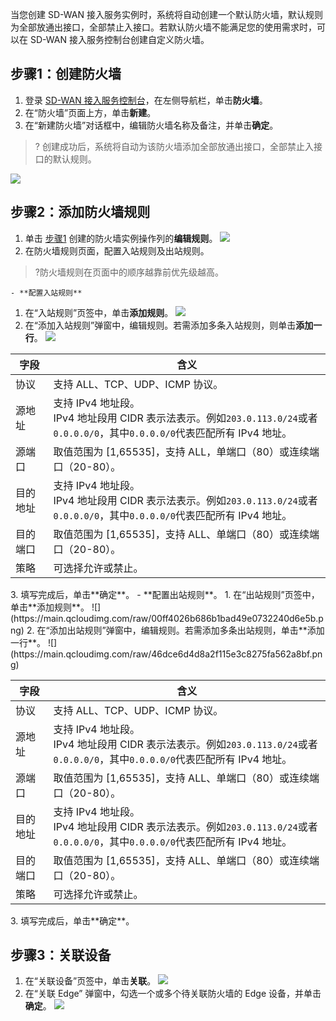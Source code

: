 当您创建 SD-WAN 接入服务实例时，系统将自动创建一个默认防火墙，默认规则为全部放通出接口，全部禁止入接口。若默认防火墙不能满足您的使用需求时，可以在 SD-WAN 接入服务控制台创建自定义防火墙。

## 步骤1：创建防火墙[](id:step1)
1. 登录 [SD-WAN 接入服务控制台](https://console.cloud.tencent.com/sas/edge)，在左侧导航栏，单击**防火墙**。
2. 在“防火墙”页面上方，单击**新建**。
3. 在“新建防火墙”对话框中，编辑防火墙名称及备注，并单击**确定**。
>? 创建成功后，系统将自动为该防火墙添加全部放通出接口，全部禁止入接口的默认规则。
>
![](https://main.qcloudimg.com/raw/b262e6ed4443963993fb287105948ac4.png)

##  步骤2：添加防火墙规则
1. 单击 [步骤1](#step1) 创建的防火墙实例操作列的**编辑规则**。
    ![](https://main.qcloudimg.com/raw/4d60fe15e00999dfa51c708cb29ee0b1.png)
2. 在防火墙规则页面，配置入站规则及出站规则。
>?防火墙规则在页面中的顺序越靠前优先级越高。
>
	- **配置入站规则**
   1. 在“入站规则”页签中，单击**添加规则**。
       ![](https://main.qcloudimg.com/raw/e85b24f2db9e220cc372226dbd000f97.png)
   2. 在“添加入站规则”弹窗中，编辑规则。若需添加多条入站规则，则单击**添加一行**。
    ![](https://main.qcloudimg.com/raw/2fafc88546a4465ff0b6fe5864e1da8d.png)
<table>
<thead>
<tr>
<th width="12%">字段</th>
<th>含义</th>
</tr>
</thead>
<tbody><tr>
<td>协议</td>
<td>支持 ALL、TCP、UDP、ICMP 协议。</td>
</tr>
<tr>
<td>源地址</td>
<td>支持 IPv4 地址段。<br> IPv4 地址段用 CIDR 表示法表示。例如<code>203.0.113.0/24</code>或者<code>0.0.0.0/0</code>，其中<code>0.0.0.0/0</code>代表匹配所有 IPv4 地址。</td>
</tr>
<tr>
<td>源端口</td>
<td>取值范围为 [1,65535]，支持 ALL，单端口（80）或连续端口（20-80）。</td>
</tr>
<tr>
<td>目的地址</td>
<td>支持 IPv4 地址段。<br> IPv4 地址段用 CIDR 表示法表示。例如<code>203.0.113.0/24</code>或者<code>0.0.0.0/0</code>，其中<code>0.0.0.0/0</code>代表匹配所有 IPv4 地址。</td>
</tr>
<tr>
<td>目的端口</td>
<td>取值范围为 [1,65535]，支持 ALL、单端口（80）或连续端口（20-80）。</td>
</tr>
<tr>
<td>策略</td>
<td>可选择允许或禁止。</td>
</tr>
</tbody></table>
 3. 填写完成后，单击**确定**。
	- **配置出站规则**。  
   1. 在“出站规则”页签中，单击**添加规则**。
       ![](https://main.qcloudimg.com/raw/00ff4026b686b1bad49e0732240d6e5b.png)
   2. 在“添加出站规则”弹窗中，编辑规则。若需添加多条出站规则，单击**添加一行**。
![](https://main.qcloudimg.com/raw/46dce6d4d8a2f115e3c8275fa562a8bf.png)
<table>
<thead>
<tr>
<th width="12%">字段</th>
<th>含义</th>
</tr>
</thead>
<tbody><tr>
<td>协议</td>
<td>支持 ALL、TCP、UDP、ICMP 协议。</td>
</tr>
<tr>
<td>源地址</td>
<td>支持 IPv4 地址段。<br> IPv4 地址段用 CIDR 表示法表示。例如<code>203.0.113.0/24</code>或者<code>0.0.0.0/0</code>，其中<code>0.0.0.0/0</code>代表匹配所有 IPv4 地址。</td>
</tr>
<tr>
<td>源端口</td>
<td>取值范围为 [1,65535]，支持 ALL、单端口（80）或连续端口（20-80）。</td>
</tr>
<tr>
<td>目的地址</td>
<td>支持 IPv4 地址段。<br> IPv4 地址段用 CIDR 表示法表示。例如<code>203.0.113.0/24</code>或者<code>0.0.0.0/0</code>，其中<code>0.0.0.0/0</code>代表匹配所有 IPv4 地址。</td>
</tr>
<tr>
<td>目的端口</td>
<td>取值范围为 [1,65535]，支持 ALL、单端口（80）或连续端口（20-80）。</td>
</tr>
<tr>
<td>策略</td>
<td>可选择允许或禁止。</td>
</tr>
</tbody></table>
   3. 填写完成后，单击**确定**。

## 步骤3：关联设备
1. 在“关联设备”页签中，单击**关联**。
![](https://main.qcloudimg.com/raw/a2e00549e49f7eceeae7656bbd1e2333.png)
2. 在“关联 Edge” 弹窗中，勾选一个或多个待关联防火墙的 Edge 设备，并单击**确定**。
![](https://main.qcloudimg.com/raw/f7e1411076c34b593c118f643d8a6deb.png)
